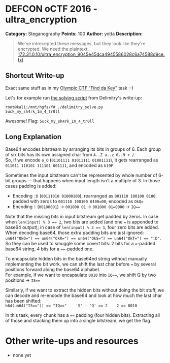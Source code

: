 # DEFCON oCTF 2016 - ultra_encryption

**Category:** Steganography
**Points:** 100
**Author:** yotta
**Description:**

> We've intrecepted these messages, but they look like they're encrypted. We need the plaintext.
> [172.31.0.10/ultra_encryption_9045e45dca4945586028c6a74588d9ce.txt](ultra_encryption_9045e45dca4945586028c6a74588d9ce.txt)

## Shortcut Write-up

Exact same stuff as in my [Olympic CTF "Find da Key"](https://github.com/ctfs/write-ups-2014/tree/master/olympic-ctf-2014/find-da-key) task :-)

Let's for example run [the solving script](delimitry_solve.py) from Delimitry's write-up:

    root@kali:/mnt/hgfs/f# ./delimitry_solve.py 
    5uck_my_sh4rk_1m_4_tr0ll

Awesome! Flag: `5uck_my_sh4rk_1m_4_tr0ll`


## Long Explanation

Base64 encodes bitstream by arranging its bits in groups of 6. Each group of six bits has its own assigned char from `A..Z a..z 0..9 + /`  
So, if we encode `o_O` (`01101111 01011111 01001111`), it gets rearranged as `011011 110101 111101 001111`, and encoded as `b19P`

Sometimes the input bitstream can't be represented by whole number of 6-bit groups — that happens when input length isn't a multiple of 3. In those cases padding is added:

* Encoding `:D` (`00111010 01000100`), rearranged as `001110 100100 0100`, padded with zeros to `001110 100100 0100=00`, encoded as `OkQ=`
* Encoding `!` (`00100001`) → `001000 01` → `001000 01=0000` → `IQ==`

Note that the missing bits in input bitstream get padded by zeros. In case when `len(input) % 3 == 2`, two bits are added (and one `=` is appended to base64 output); in case of `len(input) % 3 == 1`, four zero bits are added. When decoding base64, those extra padding bits are just ignored: `un64("OkQ=") == un64("OkR=") == un64("OkS=") == un64("OkT=") == ":D"`. So they can be used to smuggle some covert bits: 2 bits for a `=`-padded base64 string, 4 bits for a `==`-padded one.

To encapsulate hidden bits in the base64ed string without manually implementing the bit work, we can shift the last char before `=` by several positions forward along the base64 alphabet.  
For example, if we want to encapsulate `0010` into `IQ==`, we shift Q by two positions → `IS==`

Similarly, if we want to extract the hidden bits without doing the bit stuff, we can decode and re-encode the base64 and look at how much the last char has been shifted:  
`b64(un64("IS==")) == "IQ=="    'S' - 'Q' == 2    2 == 0010`

In this task, every chunk has a `==` padding (four hidden bits). Extracting all of those and stacking them up into a single bitstream, we get the flag.


# Other write-ups and resources

* none yet
